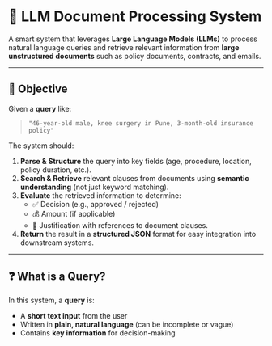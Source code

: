 # 📄 LLM Document Processing System

A smart system that leverages **Large Language Models (LLMs)** to process natural language queries and retrieve relevant information from **large unstructured documents** such as policy documents, contracts, and emails.

---

## 🚀 Objective

Given a **query** like:

> `"46-year-old male, knee surgery in Pune, 3-month-old insurance policy"`

The system should:

1. **Parse & Structure** the query into key fields (age, procedure, location, policy duration, etc.).
2. **Search & Retrieve** relevant clauses from documents using **semantic understanding** (not just keyword matching).
3. **Evaluate** the retrieved information to determine:
   - ✅ Decision (e.g., approved / rejected)
   - 💰 Amount (if applicable)
   - 📝 Justification with references to document clauses.
4. **Return** the result in a **structured JSON** format for easy integration into downstream systems.

---

## ❓ What is a Query?

In this system, a **query** is:
- A **short text input** from the user  
- Written in **plain, natural language** (can be incomplete or vague)  
- Contains **key information** for decision-making
